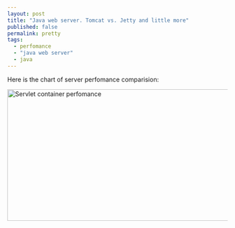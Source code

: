 ```yaml
---
layout: post
title: "Java web server. Tomcat vs. Jetty and little more"
published: false
permalink: pretty
tags:
  - perfomance
  - "java web server"
  - java
--- 
```


Here is the chart of server perfomance comparision:

<img src="http://chart.apis.google.com/chart?chxl=1:|1|10|20|30|40|50&chxp=1,3,13,22,30,38,46&chxr=0,0,7000|1,0,50&chxt=y,x&chbh=a&chs=568x300&cht=bvg&chco=E62113,E2DD44,73FF00,3366CC&chds=0,7000,0,7000,0,7000,0,7000&chd=t:535.33,1283.67,1471.75,1495.12,1490.24,1206.56|1025.24,2652.29,2581.17,2680.93,2506.2,2486.89|630,5046.88,4848.68,5137.46,5261.21,5005.5|2037.57,5122.52,6274.77,5686.95,6172.39,6093.09&chdl=Jetty|Tomcat|Jetty+mojo|Netty+mojo&chtt=Servlet+container+perfomance" width="568" height="300" alt="Servlet container perfomance" />